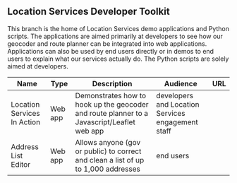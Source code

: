 ## Location Services Developer Toolkit

This branch is the home of Location Services demo applications and Python scripts. The applications are aimed primarily at developers to see how our geocoder and route planner can be integrated into web applications. Applications can also be used by end users directly or in demos to end users to explain what our services actually do. The Python scripts are solely aimed at developers.

|Name|Type|Description|Audience|URL
|----|----|----|----|----|
Location Services In Action|Web app|Demonstrates how to hook up the geocoder and route planner to a Javascript/Leaflet web app|developers and Location Services engagement staff|
Address List Editor|Web app|Allows anyone (gov or public) to correct and clean a list of up to 1,000 addresses|end users|



